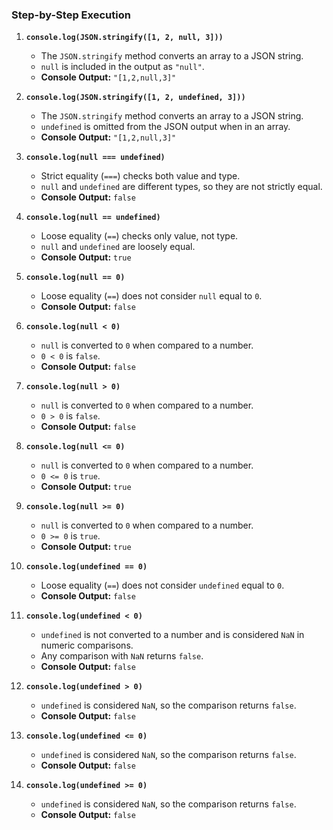 ### Step-by-Step Execution

1. **`console.log(JSON.stringify([1, 2, null, 3]))`**
   - The `JSON.stringify` method converts an array to a JSON string.
   - `null` is included in the output as `"null"`.
   - **Console Output:** `"[1,2,null,3]"`

2. **`console.log(JSON.stringify([1, 2, undefined, 3]))`**
   - The `JSON.stringify` method converts an array to a JSON string.
   - `undefined` is omitted from the JSON output when in an array.
   - **Console Output:** `"[1,2,null,3]"`

3. **`console.log(null === undefined)`**
   - Strict equality (`===`) checks both value and type.
   - `null` and `undefined` are different types, so they are not strictly equal.
   - **Console Output:** `false`

4. **`console.log(null == undefined)`**
   - Loose equality (`==`) checks only value, not type.
   - `null` and `undefined` are loosely equal.
   - **Console Output:** `true`

5. **`console.log(null == 0)`**
   - Loose equality (`==`) does not consider `null` equal to `0`.
   - **Console Output:** `false`

6. **`console.log(null < 0)`**
   - `null` is converted to `0` when compared to a number.
   - `0 < 0` is `false`.
   - **Console Output:** `false`

7. **`console.log(null > 0)`**
   - `null` is converted to `0` when compared to a number.
   - `0 > 0` is `false`.
   - **Console Output:** `false`

8. **`console.log(null <= 0)`**
   - `null` is converted to `0` when compared to a number.
   - `0 <= 0` is `true`.
   - **Console Output:** `true`

9. **`console.log(null >= 0)`**
   - `null` is converted to `0` when compared to a number.
   - `0 >= 0` is `true`.
   - **Console Output:** `true`

10. **`console.log(undefined == 0)`**
    - Loose equality (`==`) does not consider `undefined` equal to `0`.
    - **Console Output:** `false`

11. **`console.log(undefined < 0)`**
    - `undefined` is not converted to a number and is considered `NaN` in numeric comparisons.
    - Any comparison with `NaN` returns `false`.
    - **Console Output:** `false`

12. **`console.log(undefined > 0)`**
    - `undefined` is considered `NaN`, so the comparison returns `false`.
    - **Console Output:** `false`

13. **`console.log(undefined <= 0)`**
    - `undefined` is considered `NaN`, so the comparison returns `false`.
    - **Console Output:** `false`

14. **`console.log(undefined >= 0)`**
    - `undefined` is considered `NaN`, so the comparison returns `false`.
    - **Console Output:** `false`
